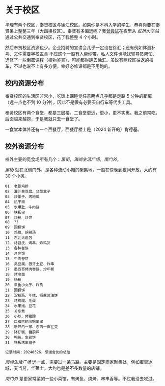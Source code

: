 # 关于校区

华理有两个校区，奉贤校区与徐汇校区。如果你是本科入学的学生，恭喜你要在奉贤呆上整整三年（大四换校区）。奉贤有多偏远呢？我[曾尝试](https://t.me/withabsolutex/1492)在夜里从 _虹桥火车站_ 通过公共交通到奉贤校区，花了我整整 4 个小时。

然后奉贤校区资源也少。企业招聘的宣讲会几乎一定设在徐汇；还有例如体测补考、文件需要学校盖章 <heimu>不过这个一般有人帮你带，私人文件也能找辅导员帮忙</heimu>、选修了一些倒霉课程（植物鉴赏），可能都得跑去徐汇。虽说有两校区往返的校车，不过也说不上有多方便。幸好必修课都是不用跑的。

## 校内资源分布

奉贤校区的生活区非常小，吃饭上课睡觉任意两点几乎都是走路 5 分钟的距离（远一点也不到 10 分钟），因此不是很有必要买自行车等代步工具。

奉贤校区有两个食堂，都是三层楼。二食堂更远，更小，更不实惠。我之前常吃，后面越来越捞，于是我就只去一食堂了。

一食堂本体外还有一个西餐厅，西餐厅楼上是（2024 新开的）肯德基。

## 校外资源分布

校外主要的觅食场所有几个：_黑街_，_海尚生活广场_，_南门外_。

_黑街_ 就在北侧门外，是各种流动小摊的聚集地，一般在傍晚到夜间开放，大约有 30 个小摊。

```
01  老张鸡排
02  灌汁臭豆腐、韭菜盒子
03  炒栗子、烤地瓜
04  热干面
05  水爆肚、牛肉饼
06  铁板串
07  炒粉、炒饼
08  ??
09  回锅饼
10  鸡排、胡辣汤
11  东北大返包
12  烤苕皮、烤串、炸鸡货
13  各种卷饼
14  月亮馍
15  牛肉卷饼
16  臭豆腐、狼牙土豆、炸串
17  墨西哥烤肉卷饼、炒年糕
18  烤冷面
19  肠粉
20  章鱼小丸子、炸货
21  回锅饼
22  淀粉肠、年糕、椒盐葱油饼
23  烤鸡腿、毛蛋
24  水果摊、豆花
25  关东煮
26  小炒、烤猪蹄
27  巨难吃的冷锅串串
28  新开的一家、东西一直在变
29  钵仔糕、糖葫芦
30  鸭货、车轮饼
31  铁板烤串摊子

记录时间：20240326，感谢舍友的总结
```

_海尚生活广场_ 远一点，需要过一条马路。主要是固定商家聚集处，例如蜜雪冰城，麦当劳，华莱士。大约也是差不多数量的店铺。

_南门外_ 是更家常菜的一些小菜馆，有烤鱼、烧烤、串串香等。不过我没去吃过。
